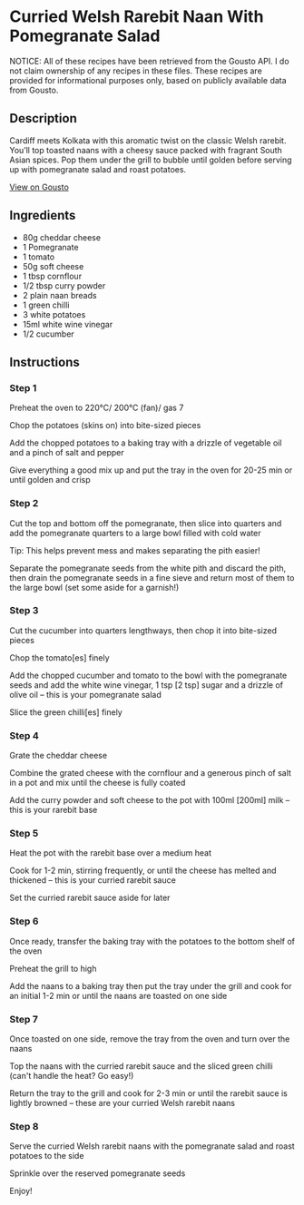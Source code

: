 # Curried Welsh Rarebit Naan With Pomegranate Salad

NOTICE: All of these recipes have been retrieved from the Gousto API. I do not claim ownership of any recipes in these files. These recipes are provided for informational purposes only, based on publicly available data from Gousto.

## Description

Cardiff meets Kolkata with this aromatic twist on the classic Welsh rarebit. You’ll top toasted naans with a cheesy sauce packed with fragrant South Asian spices. Pop them under the grill to bubble until golden before serving up with pomegranate salad and roast potatoes.

[View on Gousto](https://www.gousto.co.uk/recipes/cookbook/curried-welsh-rarebit-naan-with-pomegranate-salad)

## Ingredients

- 80g cheddar cheese
- 1 Pomegranate
- 1 tomato
- 50g soft cheese
- 1 tbsp cornflour
- 1/2 tbsp curry powder
- 2 plain naan breads
- 1 green chilli
- 3 white potatoes
- 15ml white wine vinegar
- 1/2 cucumber

## Instructions


### Step 1

Preheat the oven to 220°C/ 200°C (fan)/ gas 7

Chop the potatoes (skins on) into bite-sized pieces

Add the chopped potatoes to a baking tray with a drizzle of vegetable oil and a pinch of salt and pepper

Give everything a good mix up and put the tray in the oven for 20-25 min or until golden and crisp


### Step 2

Cut the top and bottom off the pomegranate, then slice into quarters and add the pomegranate quarters to a large bowl filled with cold water

Tip: This helps prevent mess and makes separating the pith easier!

Separate the pomegranate seeds from the white pith and discard the pith, then drain the pomegranate seeds in a fine sieve and return most of them to the large bowl (set some aside for a garnish!)


### Step 3

Cut the cucumber into quarters lengthways, then chop it into bite-sized pieces

Chop the tomato<span class="text-danger">[es]</span> finely

Add the chopped cucumber and tomato to the bowl with the pomegranate seeds and add the white wine vinegar, 1 tsp <span class="text-danger">[2 tsp]</span> sugar and a drizzle of olive oil – this is your pomegranate salad

Slice the green chilli<span class="text-danger">[es] </span>finely


### Step 4

Grate the cheddar cheese

Combine the grated cheese with the cornflour and a generous pinch of salt in a pot and mix until the cheese is fully coated

Add the curry powder and soft cheese to the pot with 100ml <span class="text-danger">[200ml]</span> milk – this is your rarebit base


### Step 5

Heat the pot with the rarebit base over a medium heat

Cook for 1-2 min, stirring frequently, or until the cheese has melted and thickened – this is your curried rarebit sauce

Set the curried rarebit sauce aside for later


### Step 6

Once ready, transfer the baking tray with the potatoes to the bottom shelf of the oven

Preheat the grill to high

Add the naans to a baking tray then put the tray under the grill and cook for an initial 1-2 min or until the naans are toasted on one side


### Step 7

Once toasted on one side, remove the tray from the oven and turn over the naans

Top the naans with the curried rarebit sauce and the sliced green chilli (can't handle the heat? Go easy!)

Return the tray to the grill and cook for 2-3 min or until the rarebit sauce is lightly browned – these are your curried Welsh rarebit naans

### Step 8

Serve the curried Welsh rarebit naans with the pomegranate salad and roast potatoes to the side

Sprinkle over the reserved pomegranate seeds

Enjoy!

